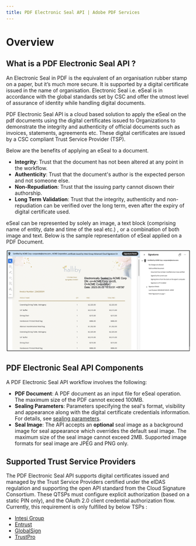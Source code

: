 ```yaml
---
title: PDF Electronic Seal API | Adobe PDF Services
---
```

# Overview

## What is a PDF Electronic Seal API ?

An Electronic Seal in PDF is the equivalent of an organisation rubber stamp on a paper, but it’s much more secure. It is supported by a digital certificate issued in the name of organisation. Electronic Seal i.e. eSeal is in accordance with the global standards set by CSC and offer the utmost level of assurance of identity while handling digital documents.

PDF Electronic Seal API is a cloud based solution to apply the eSeal on the pdf documents using the digital certificates issued to Organizations to demonstrate the integrity and authenticity of official documents such as invoices, statements, agreements etc. These digital certificates are issued by a CSC compliant Trust Service Provider (TSP).

Below are the benefits of applying an eSeal to a document.
* **Integrity**: Trust that the document has not been altered at any point in the workflow.
* **Authenticity**: Trust that the document's author is the expected person and not someone else.
* **Non-Repudiation**: Trust that the issuing party cannot disown their authorship.
* **Long Term Validation**: Trust that the integrity, authenticity and non-repudiation can be verified over the long term, even after the expiry of digital certificate used.

eSeal can be represented by solely an image, a text block (comprising name of entity, date and time of the seal etc.) , or a combination of both image and text. Below is the sample representation of eSeal applied on a PDF Document.

![PDF Electronic Seal](../images/seal_doc_ss.png)

## PDF Electronic Seal API Components

A PDF Electronic Seal API workflow involves the following:

* **PDF Document**: A PDF document as an input file for eSeal operation. The maximum size of the PDF cannot exceed 100MB.
* **Sealing Parameters**: Parameters  specifying the seal's format, visibility and appearance along with the digital certificate credentials information. For details, see [sealing parameters](gettingstarted#parameters).
* **Seal Image**: The API accepts an **optional** seal image as a background image for seal appearance which overrides the default seal image. The maximum size of the seal image cannot exceed 2MB. Supported image formats for seal image are JPEG and PNG only.


## Supported Trust Service Providers

The PDF Electronic Seal API supports digital certificates issued and managed by the Trust Service Providers certified under the eIDAS regulation and supporting the open API standard from the Cloud Signature Consortium. These QTSPs must configure explicit authorization (based on a static PIN only), and the OAuth 2.0 client credential authorization flow.
Currently, this requirement is only fulfilled by below TSPs : <!-- REFERENCES https://helpx.adobe.com/acrobat/kb/approved-trust-list1.html -->
<br/>

* [Intesi Group](https://www.intesigroup.com/en/)
* [Entrust](https://www.entrust.com/pdf-signing-certificates/)
* [GlobalSign](https://www.globalsign.com/en/digital-signatures)
* [TrustPro](https://www.trustpro.eu/)
